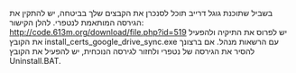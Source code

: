 בשביל שתוכנת גוגל דרייב תוכל לסנכרן את הקבצים שלך בביטחה, יש להתקין את הגירסה המותאמת לנטפרי.
להלן הקישור:
http://code.613m.org/download/file.php?id=519
יש לפרוס את התיקיה ולהפעיל את הקובץ install_certs_google_drive_sync.exe עם הרשאות מנהל.
אם ברצונך להסיר את הגירסה של נטפרי ולחזור לגירסה הנוכחית, יש להפעיל את הקובץ Uninstall.BAT.
